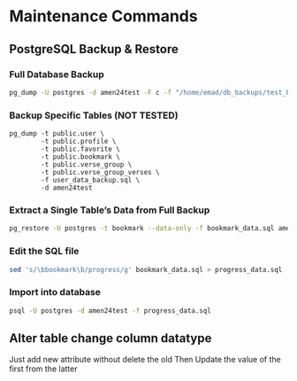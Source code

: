 # Maintenance Commands

## PostgreSQL Backup & Restore

### Full Database Backup
``` bash
pg_dump -U postgres -d amen24test -F c -f "/home/emad/db_backups/test_backup_$(date +%Y%m%d_%H%M%S).dump"
```

### Backup Specific Tables (NOT TESTED)
```
pg_dump -t public.user \
        -t public.profile \
        -t public.favorite \
        -t public.bookmark \
        -t public.verse_group \
        -t public.verse_group_verses \
        -f user_data_backup.sql \
        -d amen24test
```

### Extract a Single Table’s Data from Full Backup
``` bash
pg_restore -U postgres -t bookmark --data-only -f bookmark_data.sql amen24test_backup_2025-05-05_06-48-51.sql
```

### Edit the SQL file
``` bash
sed 's/\bbookmark\b/progress/g' bookmark_data.sql > progress_data.sql
```

### Import into database
``` bash
psql -U postgres -d amen24test -f progress_data.sql
```

## Alter table change column datatype
Just add new attribute without delete the old
Then Update the value of the first from the latter

``` sql

```